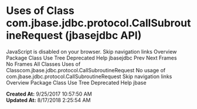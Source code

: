 # Uses of Class com.jbase.jdbc.protocol.CallSubroutineRequest (jbasejdbc   API)

JavaScript is disabled on your browser. Skip navigation links Overview Package Class Use Tree Deprecated Help jbasejdbc Prev Next Frames No Frames All Classes Uses of Classcom.jbase.jdbc.protocol.CallSubroutineRequest No usage of com.jbase.jdbc.protocol.CallSubroutineRequest Skip navigation links Overview Package Class Use Tree Deprecated Help jbase  

**Created At:** 9/25/2017 10:57:50 AM  
**Updated At:** 8/17/2018 2:25:54 AM  

